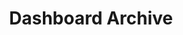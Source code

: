 ---
title: Dashboard Archive
layout: collection
permalink: /dashboards/
collection: dashboards
classes: wide
author_profile: true
sort_by: order
---